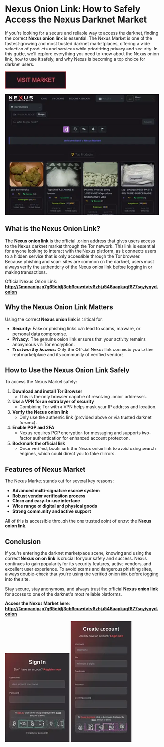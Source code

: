 # Nexus Onion Link: How to Safely Access the Nexus Darknet Market

If you're looking for a secure and reliable way to access the darknet, finding the correct **Nexus onion link** is essential. The Nexus Market is one of the fastest-growing and most trusted darknet marketplaces, offering a wide selection of products and services while prioritizing privacy and security. In this guide, we’ll explore everything you need to know about the Nexus onion link, how to use it safely, and why Nexus is becoming a top choice for darknet users.

[<img src="/screenshot/middle.webp" width="200">](http://3mqcanipap7g65ebjlj3cb6cuwdvtv6zhju546aapkuqf677sgyiyqyd.onion)

<a href="http://3mqcanipap7g65ebjlj3cb6cuwdvtv6zhju546aapkuqf677sgyiyqyd.onion"><img src="/screenshot/pool.webp" alt="image" style="max-width: 100%;"></a>


## What is the Nexus Onion Link?

The **Nexus onion link** is the official .onion address that gives users access to the Nexus darknet market through the Tor network. This link is essential for anyone looking to interact with the Nexus platform, as it connects users to a hidden service that is only accessible through the Tor browser. Because phishing and scam sites are common on the darknet, users must always verify the authenticity of the Nexus onion link before logging in or making transactions.

Official Nexus Onion Link: **http://3mqcanipap7g65ebjlj3cb6cuwdvtv6zhju546aapkuqf677sgyiyqyd.onion**

## Why the Nexus Onion Link Matters

Using the correct **Nexus onion link** is critical for:

- **Security:** Fake or phishing links can lead to scams, malware, or personal data compromise.
- **Privacy:** The genuine onion link ensures that your activity remains anonymous via Tor encryption.
- **Trustworthy Access:** Only the Official Nexus link connects you to the real marketplace and its community of verified vendors.

## How to Use the Nexus Onion Link Safely

To access the Nexus Market safely:

1. **Download and install Tor Browser**
   - This is the only browser capable of resolving .onion addresses.
2. **Use a VPN for an extra layer of security**
   - Combining Tor with a VPN helps mask your IP address and location.
3. **Verify the Nexus onion link**
   - Only use the authentic link (provided above or via trusted darknet forums).
4. **Enable PGP and 2FA**
   - Nexus requires PGP encryption for messaging and supports two-factor authentication for enhanced account protection.
5. **Bookmark the official link**
   - Once verified, bookmark the Nexus onion link to avoid using search engines, which could direct you to fake mirrors.

## Features of Nexus Market

The Nexus Market stands out for several key reasons:

- **Advanced multi-signature escrow system**
- **Robust vendor verification process**
- **Clean and easy-to-use interface**
- **Wide range of digital and physical goods**
- **Strong community and active support**

All of this is accessible through the one trusted point of entry: the **Nexus onion link**.

## Conclusion

If you're entering the darknet marketplace scene, knowing and using the correct **Nexus onion link** is crucial for your safety and success. Nexus continues to gain popularity for its security features, active vendors, and excellent user experience. To avoid scams and dangerous phishing sites, always double-check that you're using the verified onion link before logging into the site.

Stay secure, stay anonymous, and always trust the official **Nexus onion link** for access to one of the darknet's most reliable platforms.

**Access the Nexus Market here**: **http://3mqcanipap7g65ebjlj3cb6cuwdvtv6zhju546aapkuqf677sgyiyqyd.onion**

<a href="http://3mqcanipap7g65ebjlj3cb6cuwdvtv6zhju546aapkuqf677sgyiyqyd.onion"><img src="/screenshot/fix.webp" style="max-width: 100%;"></a>
<a href="http://3mqcanipap7g65ebjlj3cb6cuwdvtv6zhju546aapkuqf677sgyiyqyd.onion"><img src="/screenshot/check.webp" style="max-width: 100%;"></a>